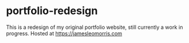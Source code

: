 # portfolio-redesign
This is a redesign of my original portfolio website, still currently a work in progress.
Hosted at https://jamesleomorris.com
